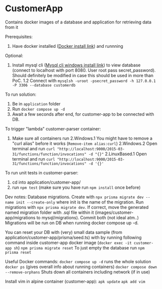 # CustomerApp
Contains docker images of a database and application for retrieving data from it

Prerequisites:
1. Have docker installed ([Docker install link](https://docs.docker.com/engine/install/)) and runnning 

Optional:
1. Install mysql cli ([Mysql cli windows install link](https://dev.mysql.com/downloads/file/?id=521475)) to view database (connect to localhost with port 8080. User root pass secret_password). Should definitely be modified in case this should be used in more than PoC.
1.2 Connect with `mysqlsh -uroot -psecret_password -h 127.0.0.1 -P 3306 --database customerdb`

To run solution:
1. Be in `application` folder
2. Run `docker compose up -d` 
3. Await a few seconds after end, for customer-app to be connected with DB.


To trigger "lambda" customer-parser container:
1. Make sure all containers run
2.Windows.1 You might have to remove a "curl alias" before it works (`Remove-item alias:curl`)
2.Windows.2 Open terminal and run `curl "http://localhost:9000/2015-03-31/functions/function/invocations" -d "{}"`
2.LinuxBased.1 Open terminal and run `curl "http://localhost:9000/2015-03-31/functions/function/invocations" -d '{}'`

To run unit tests in customer-parser:
1. cd into application/customer-app/
2. run `npm test` (make sure you have run `npm install` once before)

Dev notes:
Database migrations. Create with `npx prisma migrate dev --name init --create-only` where init is the name of the migration.
Run migrations with `npx prisma migrate dev`. If correct, move the generated named migration folder with .sql file within it (images/customer-app/migrations to mysql/migrations). Commit both (not ideal atm..)
Migrations will be run on DB when running docker compose up -d.

You can reset your DB with (very) small data sample (from application/customer-app/prisma/seed.ts) with by running following command inside customer-app docker image (`docker exec -it customer-app sh`) `npm prisma migrate reset`
To just empty the database run `npm prisma reset`

Useful Docker commands:
`docker compose up -d` runs the whole solution
`docker ps` (gives overall info about running containers)
`docker compose down --remove-orphans` Shuts down all containers including network (if in use)

Install vim in alpine container (customer-app):
`apk update`
`apk add vim`